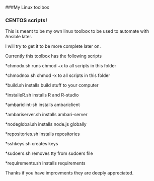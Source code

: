 ###My Linux toolbox

### CENTOS scripts!

This is meant to be my own linux toolbox to be used to automate with Ansible later.

I will try to get it to be more complete later on. 

Currently this toolbox has the following scripts

*chmodx.sh runs chmod +x to all scripts in this folder

*chmodnox.sh chmod -x to all scripts in this folder

*build.sh installs build stuff to your computer

*installeR.sh installs R and R-studio

*ambariclint-sh installs ambariclient

*ambariserver.sh installs ambari-server

*nodeglobal.sh installs node.js globally

*repositories.sh installs repositories

*sshkeys.sh creates keys

*sudoers.sh removes tty from sudoers file

*requirements.sh installs requirements


Thanks if you have improvments they are deeply appreciated.


